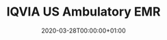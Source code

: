 ---
title: "IQVIA US Ambulatory EMR"
subtitle: ""
summary: "Dataset consists of longitudinal, de-identified ambulatory EHR data "
owners:
  - organisation: "IQVIA"
    lead: "Kristin Kostka"
    alternate: ""
country: "USA"
type: "General practice electronic health records, Outpatient specialist electronic health records"
omop: "CDM v5.3"
dbms: "AWS Redshift"
patient_count: "49m "
has_covid: "N"
first_time: "No"
data_history: "2006 – "
references: [""]

authors: 
    - "Kristin Kostka"
tags: []
categories: ["dataset"]
date: 2020-03-28T00:00:00+01:00
lastmod: 2020-03-28T00:00:00+01:00
featured: false
draft: false

links:
    - icon: globe
      icon_pack: fas
      name: More information
      url: ""
image:
      placement: 1
      caption: ""
      focal_point: ""
      preview_only: false
      alt_text: ""
projects: []
---